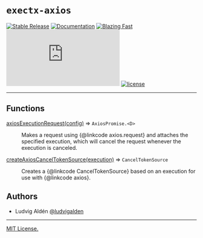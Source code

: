 # `exectx-axios`

[![Stable Release](https://img.shields.io/npm/v/exectx-axios.svg)](https://npm.im/exectx-axios)
[![Documentation](https://img.shields.io/badge/docs-wiki-blue.svg)](https://github.com/ludvigalden/exectx/wiki/exectx-axios)
[![Blazing Fast](https://badgen.now.sh/badge/speed/blazing/green)](https://npm.im/exectx-axios)
[![gzip size](http://img.badgesize.io/https://unpkg.com/exectx-axios@latest/dist/exectx-axios.umd.min.js?compression=gzip)](https://unpkg.com/exectx-axios@latest/dist/exectx-axios.umd.min.js)
[![license](https://badgen.now.sh/badge/license/MIT)](./LICENSE)

---

## Functions

<dl>
<dt><a href="#axiosExecutionRequest">axiosExecutionRequest(config)</a> ⇒ <code>AxiosPromise.&lt;D&gt;</code></dt>
<dd><p>Makes a request using {@linkcode axios.request} and attaches the specified execution, which
will cancel the request whenever the execution is canceled.</p></dd>
<dt><a href="#createAxiosCancelTokenSource">createAxiosCancelTokenSource(execution)</a> ⇒ <code>CancelTokenSource</code></dt>
<dd><p>Creates a {@linkcode CancelTokenSource} based on an execution for use with {@linkcode axios}.</p></dd>
</dl>


## Authors

- Ludvig Aldén [@ludvigalden](https://github.com/ludvigalden)

---

[MIT License.](https://github.com/ludvigalden/exectx/blob/main/LICENSE)
